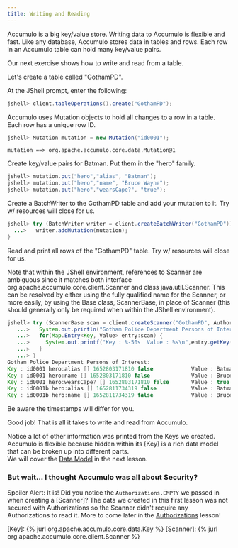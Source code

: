 ```yaml
---
title: Writing and Reading
---
```


Accumulo is a big key/value store.  Writing data to Accumulo is flexible and fast.  Like any 
database, Accumulo stores data in tables and rows.  Each row in an Accumulo table can hold many 
key/value pairs. 

Our next exercise shows how to write and read from a table.

Let's create a table called "GothamPD".

At the JShell prompt, enter the following:
```java
jshell> client.tableOperations().create("GothamPD");
```

Accumulo uses Mutation objects to hold all changes to a row in a table. Each row has a unique row
ID. 

```java
jshell> Mutation mutation = new Mutation("id0001");
```
```commandLine
mutation ==> org.apache.accumulo.core.data.Mutation@1
```

Create key/value pairs for Batman.  Put them in the "hero" family.
```java
jshell> mutation.put("hero","alias", "Batman");
jshell> mutation.put("hero","name", "Bruce Wayne");
jshell> mutation.put("hero","wearsCape?", "true");
```

Create a BatchWriter to the GothamPD table and add your mutation to it. Try w/ resources will 
close for us.
```java
jshell> try (BatchWriter writer = client.createBatchWriter("GothamPD")) {
  ...>   writer.addMutation(mutation);
}
```
Read and print all rows of the "GothamPD" table. Try w/ resources will close for us.

Note that within the JShell environment, references to Scanner are ambiguous since it matches both 
interface org.apache.accumulo.core.client.Scanner and class java.util.Scanner. This can be resolved 
by either using the fully qualified name for the Scanner, or more easily, by using the Base class, 
ScannerBase, in place of Scanner (this should generally only be required when within the JShell environment).

```java
jshell> try (ScannerBase scan = client.createScanner("GothamPD", Authorizations.EMPTY)) {
   ...>   System.out.println("Gotham Police Department Persons of Interest:");
   ...>   for(Map.Entry<Key, Value> entry:scan) {
   ...>     System.out.printf("Key : %-50s  Value : %s\n",entry.getKey(),entry.getValue());
   ...>   }
   ...> }
Gotham Police Department Persons of Interest:
Key : id0001 hero:alias [] 1652803171810 false            Value : Batman
Key : id0001 hero:name [] 1652803171810 false             Value : Bruce Wayne
Key : id0001 hero:wearsCape? [] 1652803171810 false       Value : true
Key : id0001b hero:alias [] 1652811734319 false           Value : Batman
Key : id0001b hero:name [] 1652811734319 false            Value : Bruce Wayne
```

Be aware the timestamps will differ for you.

Good job! That is all it takes to write and read from Accumulo.

Notice a lot of other information was printed from the Keys we created. Accumulo is flexible 
because hidden within its [Key] is a rich data model that can be broken up into different parts.  
We will cover the [Data Model][dmodel] in the next lesson.

### But wait... I thought Accumulo was all about Security?

Spoiler Alert: It is!  Did you notice the `Authorizations.EMPTY` we passed in when creating a
[Scanner]?  The data we created in this first lesson was not secured with Authorizations so the 
Scanner didn't require any Authorizations to read it.  More to come later in the [Authorizations][auths] 
lesson!

[dmodel]: /tour2/data-model
[auths]: /tour2/authorizations
[Key]: {% jurl org.apache.accumulo.core.data.Key %}
[Scanner]: {% jurl org.apache.accumulo.core.client.Scanner %}
